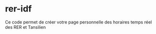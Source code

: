 # rer-idf
Ce code permet de créer votre page personnelle des horaires temps réel des RER et Tansilien
